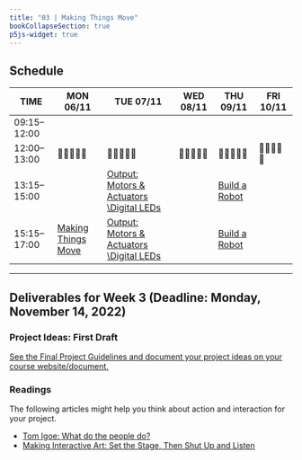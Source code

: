 ```yaml
---
title: "03 | Making Things Move"
bookCollapseSection: true
p5js-widget: true
---
```


## Schedule

<div class="calendar">

| TIME | MON 06/11 | TUE 07/11 | WED 08/11 | THU 09/11 | FRI 10/11 |
| --- | --- | --- | --- | --- | --- |
| 09:15–12:00 |  |  |  |  |  |
| 12:00–13:00| 🥗🍜🍱🍝🍕 | 🥗🍜🍱🍝🍕 | 🥗🍜🍱🍝🍕 | 🥗🍜🍱🍝🍕 | 🥗🍜🍱🍝🍕 |
| 13:15–15:00 |  | [Output: Motors & Actuators \Digital LEDs](./lesson-01) |  | [Build a Robot](./lesson-02) |  |
| 15:15–17:00 | [Making Things Move](./lecture) | [Output: Motors & Actuators \Digital LEDs](./lesson-01) |  | [Build a Robot](./lesson-02) |  |

</div> 

---

## Deliverables for Week 3 (Deadline: Monday, November 14, 2022)

### Project Ideas: First Draft

[See the Final Project Guidelines and document your project ideas on your course website/document.](../final-project/)

### Readings

The following articles might help you think about action and interaction for your project.

- [Tom Igoe: What do the people do?](https://www.tigoe.com/blog/category/physicalcomputing/606/)
- [Making Interactive Art: Set the Stage, Then Shut Up and Listen](https://www.tigoe.com/blog/category/physicalcomputing/405/)